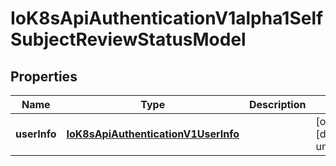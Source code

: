 # IoK8sApiAuthenticationV1alpha1SelfSubjectReviewStatusModel

## Properties

Name | Type | Description | Notes
------------ | ------------- | ------------- | -------------
**userInfo** | [**IoK8sApiAuthenticationV1UserInfo**](IoK8sApiAuthenticationV1UserInfo.md) |  | [optional] [default to undefined]


